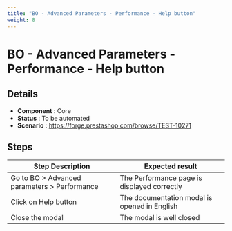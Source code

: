 ```yaml
---
title: "BO - Advanced Parameters - Performance - Help button"
weight: 8
---
```


# BO - Advanced Parameters - Performance - Help button
## Details
* **Component** : Core
* **Status** : To be automated
* **Scenario** : https://forge.prestashop.com/browse/TEST-10271

## Steps
| Step Description | Expected result |
| ----- | ----- |
| Go to BO > Advanced parameters > Performance | The Performance page is displayed correctly |
| Click on Help button | The documentation modal is opened in English |
| Close the modal | The modal is well closed |
